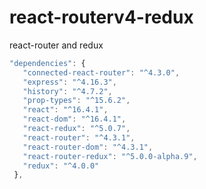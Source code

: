 # react-routerv4-redux
react-router and  redux
 ```javascript
 "dependencies": {
    "connected-react-router": "^4.3.0",
    "express": "^4.16.3",
    "history": "^4.7.2",
    "prop-types": "^15.6.2",
    "react": "^16.4.1",
    "react-dom": "^16.4.1",
    "react-redux": "^5.0.7",
    "react-router": "^4.3.1",
    "react-router-dom": "^4.3.1",
    "react-router-redux": "^5.0.0-alpha.9",
    "redux": "^4.0.0"
  },
  ```
